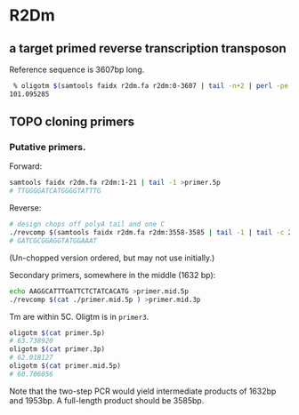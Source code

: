 # R2Dm

## a target primed reverse transcription transposon

Reference sequence is 3607bp long.

```sh
 % oligotm $(samtools faidx r2dm.fa r2dm:0-3607 | tail -n+2 | perl -pe 's/\n//')                                                                                                                 ~/r2dm (master) oog
101.095285
```

## TOPO cloning primers

### Putative primers.

Forward: 

```sh
samtools faidx r2dm.fa r2dm:1-21 | tail -1 >primer.5p
# TTGGGGATCATGGGGTATTTG
```

Reverse:

```sh
# design chops off polyA tail and one C
./revcomp $(samtools faidx r2dm.fa r2dm:3558-3585 | tail -1 | tail -c 23 | head -c 21) >primer.3p
# GATCGCGGAGGTATGGAAAT
```

(Un-chopped version ordered, but may not use initially.)

Secondary primers, somewhere in the middle (1632 bp):

```sh
echo AAGGCATTTGATTCTCTATCACATG >primer.mid.5p
./revcomp $(cat ./primer.mid.5p ) >primer.mid.3p
```

Tm are within 5C. Oligtm is in `primer3`.

```sh
oligotm $(cat primer.5p)
# 63.738920
oligotm $(cat primer.3p)
# 62.018127
oligotm $(cat primer.mid.5p)
# 60.706056
```

Note that the two-step PCR would yield intermediate products of 1632bp and 1953bp. A full-length product should be 3585bp.
